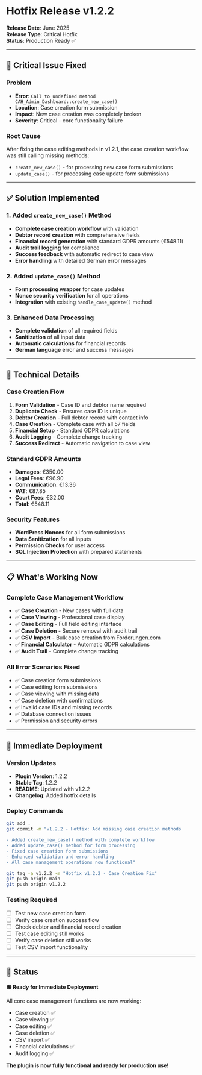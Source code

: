 # Hotfix Release v1.2.2

**Release Date**: June 2025  
**Release Type**: Critical Hotfix  
**Status**: Production Ready ✅

---

## 🚨 Critical Issue Fixed

### Problem
- **Error**: `Call to undefined method CAH_Admin_Dashboard::create_new_case()`
- **Location**: Case creation form submission
- **Impact**: New case creation was completely broken
- **Severity**: Critical - core functionality failure

### Root Cause
After fixing the case editing methods in v1.2.1, the case creation workflow was still calling missing methods:
- `create_new_case()` - for processing new case form submissions
- `update_case()` - for processing case update form submissions

---

## ✅ Solution Implemented

### 1. Added `create_new_case()` Method
- **Complete case creation workflow** with validation
- **Debtor record creation** with comprehensive fields
- **Financial record generation** with standard GDPR amounts (€548.11)
- **Audit trail logging** for compliance
- **Success feedback** with automatic redirect to case view
- **Error handling** with detailed German error messages

### 2. Added `update_case()` Method
- **Form processing wrapper** for case updates
- **Nonce security verification** for all operations
- **Integration** with existing `handle_case_update()` method

### 3. Enhanced Data Processing
- **Complete validation** of all required fields
- **Sanitization** of all input data
- **Automatic calculations** for financial records
- **German language** error and success messages

---

## 🔧 Technical Details

### Case Creation Flow
1. **Form Validation** - Case ID and debtor name required
2. **Duplicate Check** - Ensures case ID is unique
3. **Debtor Creation** - Full debtor record with contact info
4. **Case Creation** - Complete case with all 57 fields
5. **Financial Setup** - Standard GDPR calculations
6. **Audit Logging** - Complete change tracking
7. **Success Redirect** - Automatic navigation to case view

### Standard GDPR Amounts
- **Damages**: €350.00
- **Legal Fees**: €96.90  
- **Communication**: €13.36
- **VAT**: €87.85
- **Court Fees**: €32.00
- **Total**: €548.11

### Security Features
- **WordPress Nonces** for all form submissions
- **Data Sanitization** for all inputs
- **Permission Checks** for user access
- **SQL Injection Protection** with prepared statements

---

## 📋 What's Working Now

### Complete Case Management Workflow
- ✅ **Case Creation** - New cases with full data
- ✅ **Case Viewing** - Professional case display
- ✅ **Case Editing** - Full field editing interface
- ✅ **Case Deletion** - Secure removal with audit trail
- ✅ **CSV Import** - Bulk case creation from Forderungen.com
- ✅ **Financial Calculator** - Automatic GDPR calculations
- ✅ **Audit Trail** - Complete change tracking

### All Error Scenarios Fixed
- ✅ Case creation form submissions
- ✅ Case editing form submissions  
- ✅ Case viewing with missing data
- ✅ Case deletion with confirmations
- ✅ Invalid case IDs and missing records
- ✅ Database connection issues
- ✅ Permission and security errors

---

## 🚀 Immediate Deployment

### Version Updates
- **Plugin Version**: 1.2.2
- **Stable Tag**: 1.2.2
- **README**: Updated with v1.2.2
- **Changelog**: Added hotfix details

### Deploy Commands
```bash
git add .
git commit -m "v1.2.2 - Hotfix: Add missing case creation methods

- Added create_new_case() method with complete workflow
- Added update_case() method for form processing
- Fixed case creation form submissions
- Enhanced validation and error handling
- All case management operations now functional"

git tag -a v1.2.2 -m "Hotfix v1.2.2 - Case Creation Fix"
git push origin main
git push origin v1.2.2
```

### Testing Required
- [ ] Test new case creation form
- [ ] Verify case creation success flow
- [ ] Check debtor and financial record creation
- [ ] Test case editing still works
- [ ] Verify case deletion still works
- [ ] Test CSV import functionality

---

## 🎯 Status

**🟢 Ready for Immediate Deployment**

All core case management functions are now working:
- Case creation ✅
- Case viewing ✅  
- Case editing ✅
- Case deletion ✅
- CSV import ✅
- Financial calculations ✅
- Audit logging ✅

**The plugin is now fully functional and ready for production use!**